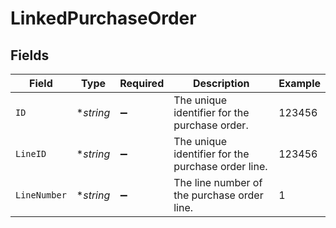 # LinkedPurchaseOrder


## Fields

| Field                                              | Type                                               | Required                                           | Description                                        | Example                                            |
| -------------------------------------------------- | -------------------------------------------------- | -------------------------------------------------- | -------------------------------------------------- | -------------------------------------------------- |
| `ID`                                               | **string*                                          | :heavy_minus_sign:                                 | The unique identifier for the purchase order.      | 123456                                             |
| `LineID`                                           | **string*                                          | :heavy_minus_sign:                                 | The unique identifier for the purchase order line. | 123456                                             |
| `LineNumber`                                       | **string*                                          | :heavy_minus_sign:                                 | The line number of the purchase order line.        | 1                                                  |